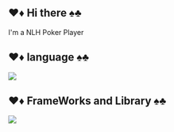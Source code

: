 <!--
**tasukuwato/tasukuwato** is a ✨ _special_ ✨ repository because its `README.md` (this file) appears on your GitHub profile.

Here are some ideas to get you started:

- 🔭 I’m currently working on ...
- 🌱 I’m currently learning ...
- 👯 I’m looking to collaborate on ...
- 🤔 I’m looking for help with ...
- 💬 Ask me about ...
- 📫 How to reach me: ...
- 😄 Pronouns: ...
- ⚡ Fun fact: ...
-->

## ♥♦ Hi there ♠♣

I'm a NLH Poker Player

## ♥♦ language ♠♣
<img src="https://skillicons.dev/icons?i=typescript,python," /> <br />

## ♥♦ FrameWorks and Library ♠♣
<img src="https://skillicons.dev/icons?i=fastapi,opencv,tensorflow" /> <br />
